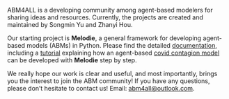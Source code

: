 ABM4ALL is a developing community among agent-based modelers for sharing ideas and resources. 
Currently, the projects are created and maintained by Songmin Yu and Zhanyi Hou. 

Our starting project is **Melodie**, a general framework for developing agent-based models (ABMs) in Python. 
Please find the detailed [documentation](https://abm4all.github.io/Melodie/html/index.html), 
including a [tutorial](https://abm4all.github.io/Melodie/html/tutorial.html) 
explaining how an agent-based [covid contagion model](https://github.com/ABM4ALL/CovidContagion) 
can be developed with **Melodie** step by step. 

We really hope our work is clear and useful, and most importantly, 
brings you the interest to join the ABM community! 
If you have any questions, please don’t hesitate to contact us!
Email: abm4all@outlook.com.
